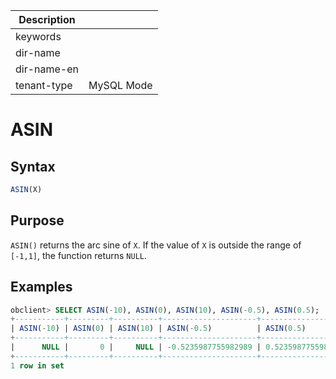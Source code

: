 | Description   |                 |
|---------------|-----------------|
| keywords      |                 |
| dir-name      |                 |
| dir-name-en   |                 |
| tenant-type   | MySQL Mode      |

# ASIN

## Syntax

```sql
ASIN(X)
```

## Purpose

`ASIN()` returns the arc sine of `X`. If the value of `X` is outside the range of `[-1,1]`, the function returns `NULL`.

## Examples

```sql
obclient> SELECT ASIN(-10), ASIN(0), ASIN(10), ASIN(-0.5), ASIN(0.5);
+-----------+---------+----------+---------------------+--------------------+
| ASIN(-10) | ASIN(0) | ASIN(10) | ASIN(-0.5)          | ASIN(0.5)          |
+-----------+---------+----------+---------------------+--------------------+
|      NULL |       0 |     NULL | -0.5235987755982989 | 0.5235987755982989 |
+-----------+---------+----------+---------------------+--------------------+
1 row in set
```
